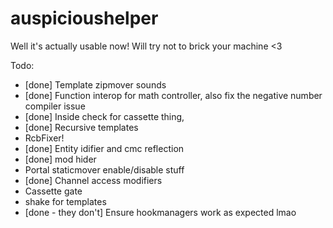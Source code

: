 # auspicioushelper
Well it's actually usable now! Will try not to brick your machine <3

Todo:

 - [done] Template zipmover sounds
 - [done] Function interop for math controller, also fix the negative number compiler issue
 - [done] Inside check for cassette thing, 
 - [done] Recursive templates
 - RcbFixer!
 - [done] Entity idifier and cmc reflection
 - [done] mod hider
 - Portal staticmover enable/disable stuff
 - [done] Channel access modifiers
 - Cassette gate
 - shake for templates
 - [done - they don't] Ensure hookmanagers work as expected lmao

